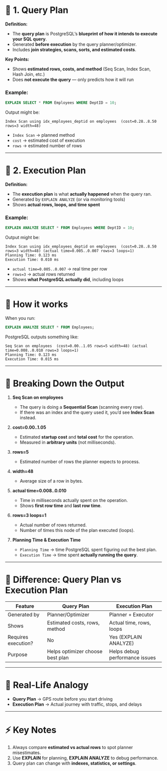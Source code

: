 # 🌟 1. **Query Plan**

**Definition:**

* The **query plan** is PostgreSQL’s **blueprint of how it intends to execute your SQL query**.
* Generated **before execution** by the query planner/optimizer.
* Includes **join strategies, scans, sorts, and estimated costs**.

**Key Points:**

* Shows **estimated rows, costs, and method** (Seq Scan, Index Scan, Hash Join, etc.)
* Does **not execute the query** — only predicts how it will run

### Example:

```sql
EXPLAIN SELECT * FROM Employees WHERE DeptID = 10;
```

Output might be:

```
Index Scan using idx_employees_deptid on employees  (cost=0.28..8.50 rows=3 width=48)
```

* `Index Scan` → planned method
* `cost` → estimated cost of execution
* `rows` → estimated number of rows

---

# 🌟 2. **Execution Plan**

**Definition:**

* The **execution plan** is what **actually happened** when the query ran.
* Generated by `EXPLAIN ANALYZE` (or via monitoring tools)
* Shows **actual rows, loops, and time spent**

### Example:

```sql
EXPLAIN ANALYZE SELECT * FROM Employees WHERE DeptID = 10;
```

Output might be:

```
Index Scan using idx_employees_deptid on employees  (cost=0.28..8.50 rows=3 width=48) (actual time=0.005..0.007 rows=3 loops=1)
Planning Time: 0.123 ms
Execution Time: 0.010 ms
```

* `actual time=0.005..0.007` → real time per row
* `rows=3` → actual rows returned
* Shows **what PostgreSQL actually did**, including loops

---

# 🌳 How it works

When you run:

```sql
EXPLAIN ANALYZE SELECT * FROM Employees;
```

PostgreSQL outputs something like:

```
Seq Scan on employees  (cost=0.00..1.05 rows=5 width=48) (actual time=0.008..0.010 rows=3 loops=1)
Planning Time: 0.123 ms
Execution Time: 0.015 ms
```

---

# 🔑 Breaking Down the Output

1. **Seq Scan on employees**

   * The query is doing a **Sequential Scan** (scanning every row).
   * If there was an index and the query used it, you’d see **Index Scan** instead.

2. **cost=0.00..1.05**

   * Estimated **startup cost** and **total cost** for the operation.
   * Measured in **arbitrary units** (not milliseconds).

3. **rows=5**

   * Estimated number of rows the planner expects to process.

4. **width=48**

   * Average size of a row in bytes.

5. **actual time=0.008..0.010**

   * Time in milliseconds actually spent on the operation.
   * Shows **first row time** and **last row time**.

6. **rows=3 loops=1**

   * Actual number of rows returned.
   * Number of times this node of the plan executed (loops).

7. **Planning Time & Execution Time**

   * `Planning Time` → time PostgreSQL spent figuring out the best plan.
   * `Execution Time` → time spent **actually running the query**.

---

# 🔑 Difference: Query Plan vs Execution Plan

| Feature             | Query Plan                       | Execution Plan                 |
| ------------------- | -------------------------------- | ------------------------------ |
| Generated by        | Planner/Optimizer                | Planner + Executor             |
| Shows               | Estimated costs, rows, method    | Actual time, rows, loops       |
| Requires execution? | No                               | Yes (EXPLAIN ANALYZE)          |
| Purpose             | Helps optimizer choose best plan | Helps debug performance issues |

---

# 🏡 Real-Life Analogy

* **Query Plan** → GPS route before you start driving
* **Execution Plan** → Actual journey with traffic, stops, and delays

---

# ⚡ Key Notes

1. Always compare **estimated vs actual rows** to spot planner misestimates.
2. Use **EXPLAIN** for planning, **EXPLAIN ANALYZE** to debug performance.
3. Query plan can change with **indexes, statistics, or settings**.
